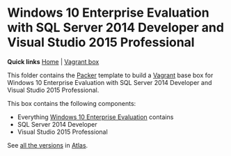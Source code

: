 # Windows 10 Enterprise Evaluation with SQL Server 2014 Developer and Visual Studio 2015 Professional

**Quick links** [Home] | [Vagrant box]  

This folder contains the [Packer] template to build a [Vagrant] base box for Windows 10 Enterprise Evaluation with SQL Server 2014 Developer and Visual Studio 2015 Professional.

This box contains the following components:

* Everything [Windows 10 Enterprise Evaluation][windows10ee] contains
* SQL Server 2014 Developer
* Visual Studio 2015 Professional

See [all the versions][Vagrant box] in [Atlas].

[Home]: ../../README.md
[Vagrant box]: https://atlas.hashicorp.com/gusztavvargadr/boxes/windows10ee-sql2014de-vs2015p
[windows10ee]: ../windows10ee

[Packer]: https://www.packer.io/
[Vagrant]: https://www.vagrantup.com/
[Atlas]: https://www.hashicorp.com/atlas.html
